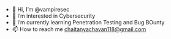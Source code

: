 - 👋 Hi, I’m @vampiresec
- 👀 I’m interested in Cybersecurity
- 🌱 I’m currently learning Penetration Testing and Bug BOunty
- 📫 How to reach me chaitanyachavan118@gmail.com

<!---
vampiresec/vampiresec is a ✨ special ✨ repository because its `README.md` (this file) appears on your GitHub profile.
You can click the Preview link to take a look at your changes.
--->
